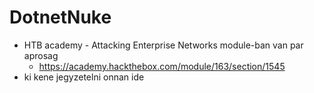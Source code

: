 # DotnetNuke
* HTB academy - Attacking Enterprise Networks module-ban van par aprosag
  * https://academy.hackthebox.com/module/163/section/1545
* ki kene jegyzetelni onnan ide
